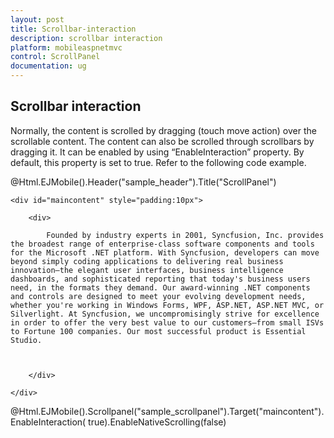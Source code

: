 ```yaml
---
layout: post
title: Scrollbar-interaction
description: scrollbar interaction
platform: mobileaspnetmvc
control: ScrollPanel
documentation: ug
---
```


## Scrollbar interaction

Normally, the content is scrolled by dragging (touch move action) over the scrollable content. The content can also be scrolled through scrollbars by dragging it. It can be enabled by using “EnableInteraction” property. By default, this property is set to true. Refer to the following code example. 



@Html.EJMobile().Header("sample_header").Title("ScrollPanel")

    <div id="maincontent" style="padding:10px">

        <div>

            Founded by industry experts in 2001, Syncfusion, Inc. provides the broadest range of enterprise-class software components and tools for the Microsoft .NET platform. With Syncfusion, developers can move beyond simply coding applications to delivering real business innovation—the elegant user interfaces, business intelligence dashboards, and sophisticated reporting that today's business users need, in the formats they demand. Our award-winning .NET components and controls are designed to meet your evolving development needs, whether you're working in Windows Forms, WPF, ASP.NET, ASP.NET MVC, or Silverlight. At Syncfusion, we uncompromisingly strive for excellence in order to offer the very best value to our customers—from small ISVs to Fortune 100 companies. Our most successful product is Essential Studio.



        </div>

    </div>

   @Html.EJMobile().Scrollpanel("sample_scrollpanel").Target("maincontent").EnableInteraction( true).EnableNativeScrolling(false)



